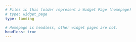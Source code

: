 ```yaml
---
# Files in this folder represent a Widget Page (homepage)
# type: widget_page
type: landing

# Homepage is headless, other widget pages are not.
headless: true
---
```

